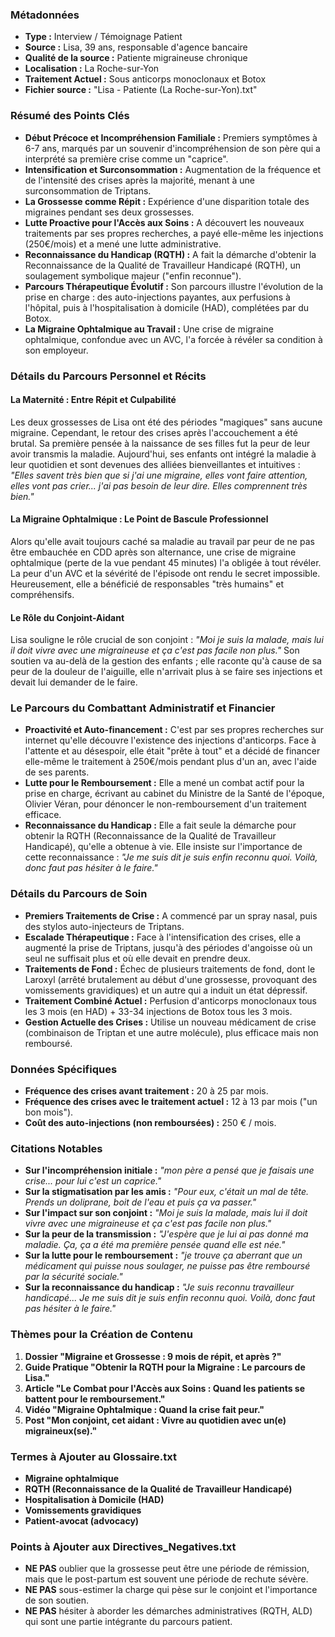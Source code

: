 ### Métadonnées

- **Type :** Interview / Témoignage Patient
- **Source :** Lisa, 39 ans, responsable d'agence bancaire
- **Qualité de la source :** Patiente migraineuse chronique
- **Localisation :** La Roche-sur-Yon
- **Traitement Actuel :** Sous anticorps monoclonaux et Botox
- **Fichier source :** "Lisa - Patiente (La Roche-sur-Yon).txt"

### Résumé des Points Clés

- **Début Précoce et Incompréhension Familiale :** Premiers symptômes à 6-7 ans, marqués par un souvenir d'incompréhension de son père qui a interprété sa première crise comme un "caprice".
- **Intensification et Surconsommation :** Augmentation de la fréquence et de l'intensité des crises après la majorité, menant à une surconsommation de Triptans.
- **La Grossesse comme Répit :** Expérience d'une disparition totale des migraines pendant ses deux grossesses.
- **Lutte Proactive pour l'Accès aux Soins :** A découvert les nouveaux traitements par ses propres recherches, a payé elle-même les injections (250€/mois) et a mené une lutte administrative.
- **Reconnaissance du Handicap (RQTH) :** A fait la démarche d'obtenir la Reconnaissance de la Qualité de Travailleur Handicapé (RQTH), un soulagement symbolique majeur ("enfin reconnue").
- **Parcours Thérapeutique Évolutif :** Son parcours illustre l'évolution de la prise en charge : des auto-injections payantes, aux perfusions à l'hôpital, puis à l'hospitalisation à domicile (HAD), complétées par du Botox.
- **La Migraine Ophtalmique au Travail :** Une crise de migraine ophtalmique, confondue avec un AVC, l'a forcée à révéler sa condition à son employeur.

### Détails du Parcours Personnel et Récits

#### La Maternité : Entre Répit et Culpabilité

Les deux grossesses de Lisa ont été des périodes "magiques" sans aucune migraine. Cependant, le retour des crises après l'accouchement a été brutal. Sa première pensée à la naissance de ses filles fut la peur de leur avoir transmis la maladie. Aujourd'hui, ses enfants ont intégré la maladie à leur quotidien et sont devenues des alliées bienveillantes et intuitives : _"Elles savent très bien que si j'ai une migraine, elles vont faire attention, elles vont pas crier... j'ai pas besoin de leur dire. Elles comprennent très bien."_

#### La Migraine Ophtalmique : Le Point de Bascule Professionnel

Alors qu'elle avait toujours caché sa maladie au travail par peur de ne pas être embauchée en CDD après son alternance, une crise de migraine ophtalmique (perte de la vue pendant 45 minutes) l'a obligée à tout révéler. La peur d'un AVC et la sévérité de l'épisode ont rendu le secret impossible. Heureusement, elle a bénéficié de responsables "très humains" et compréhensifs.

#### Le Rôle du Conjoint-Aidant

Lisa souligne le rôle crucial de son conjoint : _"Moi je suis la malade, mais lui il doit vivre avec une migraineuse et ça c'est pas facile non plus."_ Son soutien va au-delà de la gestion des enfants ; elle raconte qu'à cause de sa peur de la douleur de l'aiguille, elle n'arrivait plus à se faire ses injections et devait lui demander de le faire.

### Le Parcours du Combattant Administratif et Financier

- **Proactivité et Auto-financement :** C'est par ses propres recherches sur internet qu'elle découvre l'existence des injections d'anticorps. Face à l'attente et au désespoir, elle était "prête à tout" et a décidé de financer elle-même le traitement à 250€/mois pendant plus d'un an, avec l'aide de ses parents.
- **Lutte pour le Remboursement :** Elle a mené un combat actif pour la prise en charge, écrivant au cabinet du Ministre de la Santé de l'époque, Olivier Véran, pour dénoncer le non-remboursement d'un traitement efficace.
- **Reconnaissance du Handicap :** Elle a fait seule la démarche pour obtenir la RQTH (Reconnaissance de la Qualité de Travailleur Handicapé), qu'elle a obtenue à vie. Elle insiste sur l'importance de cette reconnaissance : _"Je me suis dit je suis enfin reconnu quoi. Voilà, donc faut pas hésiter à le faire."_

### Détails du Parcours de Soin

- **Premiers Traitements de Crise :** A commencé par un spray nasal, puis des stylos auto-injecteurs de Triptans.
- **Escalade Thérapeutique :** Face à l'intensification des crises, elle a augmenté la prise de Triptans, jusqu'à des périodes d'angoisse où un seul ne suffisait plus et où elle devait en prendre deux.
- **Traitements de Fond :** Échec de plusieurs traitements de fond, dont le Laroxyl (arrêté brutalement au début d'une grossesse, provoquant des vomissements gravidiques) et un autre qui a induit un état dépressif.
- **Traitement Combiné Actuel :** Perfusion d'anticorps monoclonaux tous les 3 mois (en HAD) + 33-34 injections de Botox tous les 3 mois.
- **Gestion Actuelle des Crises :** Utilise un nouveau médicament de crise (combinaison de Triptan et une autre molécule), plus efficace mais non remboursé.

### Données Spécifiques

- **Fréquence des crises avant traitement :** 20 à 25 par mois.
- **Fréquence des crises avec le traitement actuel :** 12 à 13 par mois ("un bon mois").
- **Coût des auto-injections (non remboursées) :** 250 € / mois.

### Citations Notables

- **Sur l'incompréhension initiale :** _"mon père a pensé que je faisais une crise... pour lui c'est un caprice."_
- **Sur la stigmatisation par les amis :** _"Pour eux, c'était un mal de tête. Prends un doliprane, boit de l'eau et puis ça va passer."_
- **Sur l'impact sur son conjoint :** _"Moi je suis la malade, mais lui il doit vivre avec une migraineuse et ça c'est pas facile non plus."_
- **Sur la peur de la transmission :** _"J'espère que je lui ai pas donné ma maladie. Ça, ça a été ma première pensée quand elle est née."_
- **Sur la lutte pour le remboursement :** _"je trouve ça aberrant que un médicament qui puisse nous soulager, ne puisse pas être remboursé par la sécurité sociale."_
- **Sur la reconnaissance du handicap :** _"Je suis reconnu travailleur handicapé... Je me suis dit je suis enfin reconnu quoi. Voilà, donc faut pas hésiter à le faire."_

### Thèmes pour la Création de Contenu

1. **Dossier "Migraine et Grossesse : 9 mois de répit, et après ?"**
2. **Guide Pratique "Obtenir la RQTH pour la Migraine : Le parcours de Lisa."**
3. **Article "Le Combat pour l'Accès aux Soins : Quand les patients se battent pour le remboursement."**
4. **Vidéo "Migraine Ophtalmique : Quand la crise fait peur."**
5. **Post "Mon conjoint, cet aidant : Vivre au quotidien avec un(e) migraineux(se)."**

### Termes à Ajouter au Glossaire.txt

- **Migraine ophtalmique**
- **RQTH (Reconnaissance de la Qualité de Travailleur Handicapé)**
- **Hospitalisation à Domicile (HAD)**
- **Vomissements gravidiques**
- **Patient-avocat (advocacy)**

### Points à Ajouter aux Directives_Negatives.txt

- **NE PAS** oublier que la grossesse peut être une période de rémission, mais que le post-partum est souvent une période de rechute sévère.
- **NE PAS** sous-estimer la charge qui pèse sur le conjoint et l'importance de son soutien.
- **NE PAS** hésiter à aborder les démarches administratives (RQTH, ALD) qui sont une partie intégrante du parcours patient.